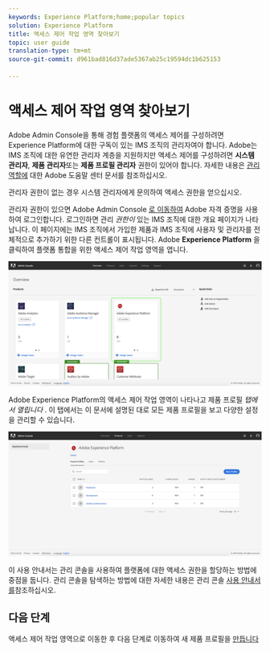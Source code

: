 ```yaml
---
keywords: Experience Platform;home;popular topics
solution: Experience Platform
title: 액세스 제어 작업 영역 찾아보기
topic: user guide
translation-type: tm+mt
source-git-commit: d961bad816d37ade5367ab25c19594dc1b625153

---
```



# 액세스 제어 작업 영역 찾아보기

Adobe Admin Console을 통해 경험 플랫폼의 액세스 제어를 구성하려면 Experience Platform에 대한 구독이 있는 IMS 조직의 관리자여야 합니다. Adobe는 IMS 조직에 대한 유연한 관리자 계층을 지원하지만 액세스 제어를 구성하려면 **시스템 관리자**, **제품 관리자**&#x200B;또는 **제품 프로필 관리자** 권한이 있어야 합니다. 자세한 내용은 [관리 역할에](https://helpx.adobe.com/enterprise/using/admin-roles.html) 대한 Adobe 도움말 센터 문서를 참조하십시오.

관리자 권한이 없는 경우 시스템 관리자에게 문의하여 액세스 권한을 얻으십시오.

관리자 권한이 있으면 Adobe Admin Console [로 이동하여](https://adminconsole.adobe.com) Adobe 자격 증명을 사용하여 로그인합니다. 로그인하면 관리 *권한이* 있는 IMS 조직에 대한 개요 페이지가 나타납니다. 이 페이지에는 IMS 조직에서 가입한 제품과 IMS 조직에 사용자 및 관리자를 전체적으로 추가하기 위한 다른 컨트롤이 표시됩니다. Adobe **Experience Platform** 을 클릭하여 플랫폼 통합을 위한 액세스 제어 작업 영역을 엽니다.

![overview-page](../images/overview-page.png)

Adobe Experience Platform의 액세스 제어 작업 영역이 나타나고 제품 프로필 *탭에서 열립니다* . 이 탭에서는 이 문서에 설명된 대로 모든 제품 프로필을 보고 다양한 설정을 관리할 수 있습니다.

![platform-access-control](../images/platform-access-control.png)

이 사용 안내서는 관리 콘솔을 사용하여 플랫폼에 대한 액세스 권한을 할당하는 방법에 중점을 둡니다. 관리 콘솔을 탐색하는 방법에 대한 자세한 내용은 관리 콘솔 [사용 안내서를](https://helpx.adobe.com/enterprise/using/admin-console.html)참조하십시오.

## 다음 단계

액세스 제어 작업 영역으로 이동한 후 다음 단계로 이동하여 새 제품 프로필을 [만듭니다](create-profile.md)